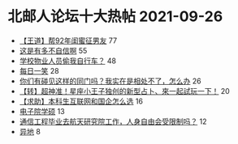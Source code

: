 # 北邮人论坛十大热帖 2021-09-26

- [【王道】帮92年闺蜜征男友](https://bbs.byr.cn/article/Friends/2003870) 77
- [这是有多不自信啊](https://bbs.byr.cn/article/Picture/3299858) 55
- [学校物业人员偷我自行车？](https://bbs.byr.cn/article/Talking/6302254) 48
- [每日一笑](https://bbs.byr.cn/article/Joke/730100) 28
- [你们有碰见这样的同门吗？我实在是相处不了，怎么办](https://bbs.byr.cn/article/StudyShare/202072) 26
- [【转】超神准！星座小王子独创的新型占卜、來一起試玩一下！](https://bbs.byr.cn/article/Constellations/326533) 20
- [【求助】本科生互联网和国企怎么选](https://bbs.byr.cn/article/WorkLife/1173918) 16
- [电子院学硕](https://bbs.byr.cn/article/AimGraduate/1211493) 13
- [通信工程毕业去航天研究院工作，人身自由会受限制吗？](https://bbs.byr.cn/article/Job/2124991) 12
- [异地](https://bbs.byr.cn/article/Feeling/3178083) 8


